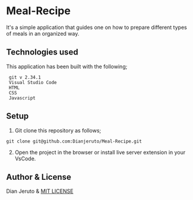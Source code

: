 # Meal-Recipe
It's a simple application that guides one on how to prepare different types of meals in an organized way.
## Technologies used
This application has been built with the following;
```
 git v 2.34.1
 Visual Studio Code 
 HTML
 CSS
 Javascript
```
## Setup
1. Git clone this repository as follows;
```
git clone git@github.com:Dianjeruto/Meal-Recipe.git
```
2. Open the project in the browser or install live server extension in your VsCode.

## Author & License
Dian Jeruto & [MIT LICENSE](LICENSE) 